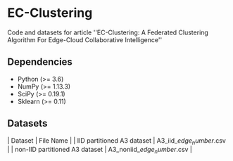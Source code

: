 # EC-Clustering
Code and datasets for article ''EC-Clustering: A Federated Clustering Algorithm For Edge-Cloud Collaborative Intelligence''
## Dependencies
- Python (>= 3.6)
- NumPy (>= 1.13.3)
- SciPy (>= 0.19.1)
- Sklearn (>= 0.11)
## Datasets

 | Dataset                          | File Name                     |
 | IID partitioned A3 dataset       | A3_iid_$edge_number$.csv      |
 | non-IID partitioned A3 dataset   | A3_noniid_$edge_number$.csv   |
